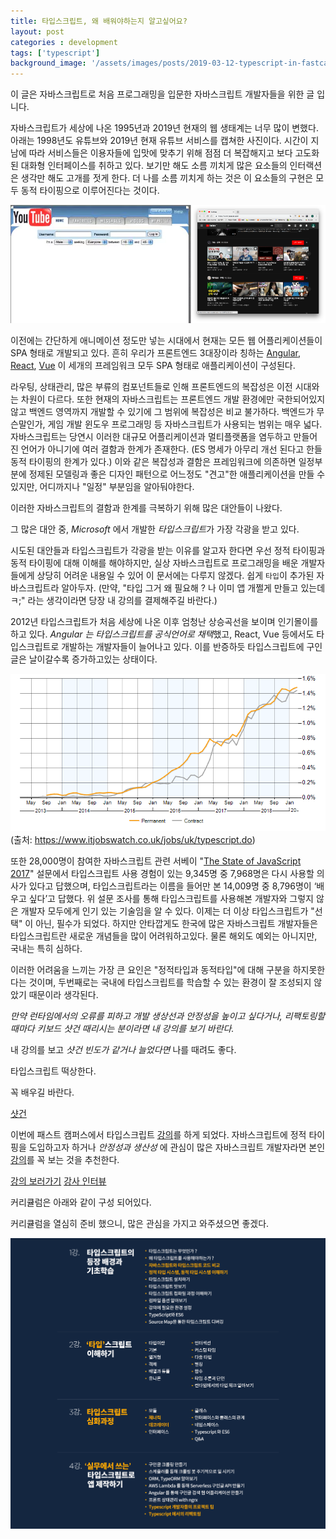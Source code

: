 ```yaml
---
title: 타입스크립트, 왜 배워야하는지 알고싶어요?
layout: post
categories : development
tags: ['typescript']
background_image: '/assets/images/posts/2019-03-12-typescript-in-fastcampus/ts-main.png'
---
```


이 글은 자바스크립트로 처음 프로그래밍을 입문한 자바스크립트 개발자들을 위한 글 입니다.

자바스크립트가 세상에 나온 1995년과 2019년 현재의 웹 생태계는 너무 많이 변했다.
아래는 1998년도 유튜브와 2019년 현재 유튜브 서비스를 캡쳐한 사진이다.
시간이 지남에 따라 서비스들은 이용자들에 입맛에 맞추기 위해 점점 더 복잡해지고 보다 고도화된 대화형 인터페이스를 취하고 있다.
보기만 해도 소름 끼치게 많은 요소들의 인터랙션은 생각만 해도 고개를 젓게 한다.
더 나를 소름 끼치게 하는 것은 이 요소들의 구현은 모두 동적 타이핑으로 이루어진다는 것이다.

![1998년 유튜브와 2019년 현재의 유튜브](/assets/images/posts/2019-03-12-typescript-in-fastcampus/u-tube.png)

이전에는 간단하게 애니메이션 정도만 넣는 시대에서 현재는 모든 웹 어플리케이션들이 SPA 형태로 개발되고 있다.
흔히 우리가 프론트엔드 3대장이라 칭하는 [Angular](https://angular.io/), [React](https://reactjs.org/), [Vue](https://vuejs.org) 이 세개의 프레임워크 모두 SPA 형태로 애플리케이션이 구성된다.

라우팅, 상태관리, 많은 부류의 컴포넌트들로 인해 프론트엔드의 복잡성은 이전 시대와는 차원이 다르다.
또한 현재의 자바스크립트는 프론트엔드 개발 환경에만 국한되어있지않고 백엔드 영역까지 개발할 수 있기에 그 범위에 복잡성은 비교 불가하다.
백엔드가 무슨말인가, 게임 개발 윈도우 프로그래밍 등 자바스크립트가 사용되는 범위는 매우 넓다.
자바스크립트는 당연시 이러한 대규모 어플리케이션과 멀티플랫폼을 염두하고 만들어진 언어가 아니기에 여러 결함과 한계가 존재한다. (ES 명세가 아무리 개선 된다고 한들 동적 타이핑의 한계가 있다.)
이와 같은 복잡성과 결함은 프레임워크에 의존하면 일정부분에 정제된 모델링과 좋은 디자인 패턴으로 어느정도 "견고"한 애플리케이션을 만들 수 있지만, 어디까지나 "일정" 부분임을 알아둬야한다.

이러한 자바스크립트의 결함과 한계를 극복하기 위해 많은 대안들이 나왔다.

그 많은 대안 중, *Microsoft* 에서 개발한 *타입스크립트*가 가장 각광을 받고 있다.

시도된 대안들과 타입스크립트가 각광을 받는 이유를 알고자 한다면 우선 정적 타이핑과 동적 타이핑에 대해 이해를 해야하지만, 실상 자바스크립트로 프로그래밍을 배운 개발자들에게 상당히 어려운 내용일 수 있어 이 문서에는 다루지 않겠다.
쉽게 `타입`이 추가된 자바스크립트라 알아두자. (만약, "타입 그거 왜 필요해 ? 나 이미 앱 개쩔게 만들고 있는데 ㅋ;" 라는 생각이라면 당장 내 강의를 결제해주길 바란다.)

2012년 타입스크립트가 처음 세상에 나온 이후 엄청난 상승곡선을 보이며 인기몰이를 하고 있다.
*Angular 는 타입스크립트를 공식언어로 채택*했고, React, Vue 등에서도 타입스크립트로 개발하는 개발자들이 늘어나고 있다.
이를 반증하듯 타입스크립트에 구인글은 날이갈수록 증가하고있는 상태이다.

![구인 추세](/assets/images/posts/2019-03-12-typescript-in-fastcampus/permanent-demand-trend.png)
(출처: https://www.itjobswatch.co.uk/jobs/uk/typescript.do)

또한 28,000명이 참여한 자바스크립트 관련 서베이 "[The State of JavaScript 2017](https://stateofjs.com/)" 설문에서 타입스크립트 사용 경험이 있는 9,345명 중  7,968명은 다시 사용할 의사가 있다고 답했으며, 타입스크립트라는 이름을 들어만 본 14,009명 중 8,796명이 ‘배우고 싶다’고 답했다.
위 설문 조사를 통해 타입스크립트를 사용해본 개발자와 그렇지 않은 개발자 모두에게 인기 있는 기술임을 알 수 있다.
이제는 더 이상 타입스크립트가 "선택" 이 아닌, 필수가 되었다. 하지만 안타깝게도 한국에 많은 자바스크립트 개발자들은 타입스크립트란 새로운 개념들을 많이 어려워하고있다. 물론 해외도 예외는 아니지만, 국내는 특히 심하다.

이러한 어려움을 느끼는 가장 큰 요인은 "정적타입과 동적타입"에 대해 구분을 하지못한다는 것이며, 두번째로는 국내에 타입스크립트를 학습할 수 있는 환경이 잘 조성되지 않았기 때문이라 생각된다.

*만약 런타임에서의 오류를 피하고 개발 생상선과 안정성을 높이고 싶다거나, 리팩토링할때마다 키보드 샷건 때리시는 분이라면 내 강의를 보기 바란다.*

내 강의를 보고 *샷건 빈도가 같거나 늘었다면* 나를 때려도 좋다.

타입스크립트 떡상한다.

꼭 배우길 바란다.

[샷건](http://optimal.inven.co.kr/upload/2017/07/07/bbs/i14359877260.gif)

이번에 패스트 캠퍼스에서 타입스크립트 [강의](http://bit.ly/2XR5a4v)를 하게 되었다.
자바스크립트에 정적 타이핑을 도입하고자 하거나 *안정성과 생산성* 에 관심이 많은 자바스크립트 개발자라면 본인 [강의](http://bit.ly/2XR5a4v)를 꼭 보는 것을 추천한다.

[강의 보러가기](http://bit.ly/2XR5a4v)
[강사 인터뷰](https://blog.naver.com/fastcampus/221487426675)

커리큘럼은 아래와 같이 구성 되어있다.

커리큘럼을 열심히 준비 했으니, 많은 관심을 가지고 와주셨으면 좋겠다.

![TS 커리큘럼](/assets/images/posts/2019-03-12-typescript-in-fastcampus/curriculum.png)




